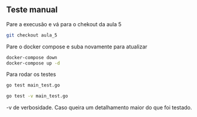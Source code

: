
## Teste manual

Pare a execusão e vá para o chekout da aula 5

```bash
git checkout aula_5
```

Pare o docker compose e suba novamente para atualizar

```bash
docker-compose down
docker-compose up -d
```

Para rodar os testes

```bash
go test main_test.go
```

```bash
go test -v main_test.go
```

-v de verbosidade. Caso queira um detalhamento maior do que foi testado. 
